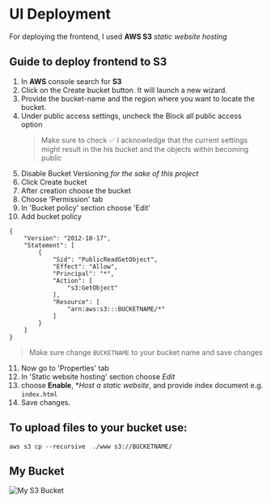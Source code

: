 # UI Deployment
For deploying the frontend, I used **AWS S3** *static website hosting*
## Guide to deploy frontend to S3
01. In **AWS** console search for **S3**
02. Click on the Create bucket button. It will launch a new wizard.
03. Provide the bucket-name and the region where you want to locate the bucket.
04. Under public access settings, uncheck the Block all public access option
    > Make sure to check ✅ I acknowledge that the current settings might result in the his bucket and the objects within becoming public
05. Disable Bucket Versioning *for the sake of this project*
06. Click Create bucket
07. After creation choose the bucket 
08. Choose 'Permission' tab
09. In 'Bucket policy' section choose 'Edit'
10. Add bucket policy 
```
{
    "Version": "2012-10-17",
    "Statement": [
        {
            "Sid": "PublicReadGetObject",
            "Effect": "Allow",
            "Principal": "*",
            "Action": [
                "s3:GetObject"
            ],
            "Resource": [
                "arn:aws:s3:::BUCKETNAME/*"
            ]
        }
    ]
}
```
 
> Make sure change `BUCKETNAME` to your bucket name and save changes

11. Now go to 'Properties' tab
12. In 'Static website hosting' section choose *Edit*
13. choose **Enable**, **Host a static website*, and provide index document e.g. `index.html`  
14. Save changes.

## To upload files to your bucket use:
```aws s3 cp --recursive  ./www s3://BUCKETNAME/```

## My Bucket
![My S3 Bucket](images/s3.png)
